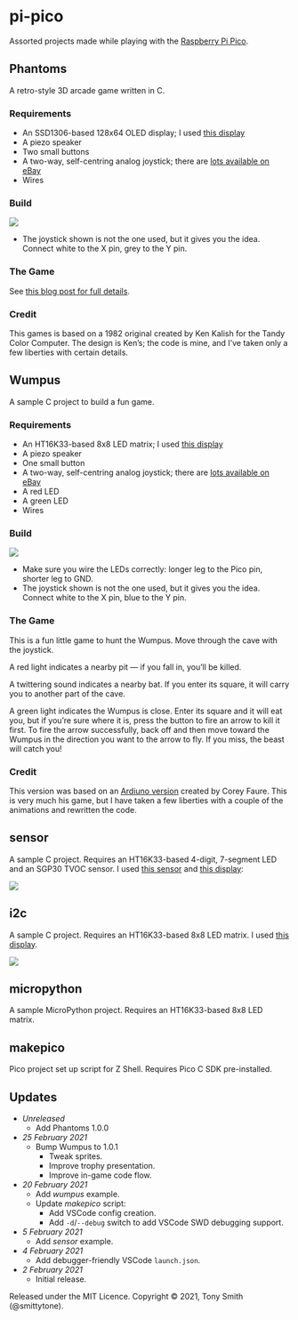 # pi-pico

Assorted projects made while playing with the [Raspberry Pi Pico](https://www.raspberrypi.org/documentation/pico/getting-started/).

## Phantoms ##

A retro-style 3D arcade game written in C.

### Requirements ###

* An SSD1306-based 128x64 OLED display; I used [this display](https://www.adafruit.com/product/1049)
* A piezo speaker
* Two small buttons
* A two-way, self-centring analog joystick; there are [lots available on eBay](https://www.ebay.co.uk/itm/New-PSP-2-Axis-Analog-Thumb-GAME-Joystick-Module-3V-5V-For-arduino-PSP/401104248437?hash=item5d63ad1e75:g:HcEAAOSwjqVZNSzw)
* Wires

### Build ###

<img src="images/phantoms.png" />

* The joystick shown is not the one used, but it gives you the idea. Connect white to the X pin, grey to the Y pin.

### The Game ###

See [this blog post for full details]().

### Credit ###

This games is based on a 1982 original created by Ken Kalish for the Tandy Color Computer. The design is Ken’s; the code is mine, and I’ve taken only a few liberties with certain details.


## Wumpus ##

A sample C project to build a fun game.

### Requirements ###

* An HT16K33-based 8x8 LED matrix; I used [this display](https://www.adafruit.com/product/1049)
* A piezo speaker
* One small button
* A two-way, self-centring analog joystick; there are [lots available on eBay](https://www.ebay.co.uk/itm/New-PSP-2-Axis-Analog-Thumb-GAME-Joystick-Module-3V-5V-For-arduino-PSP/401104248437?hash=item5d63ad1e75:g:HcEAAOSwjqVZNSzw)
* A red LED
* A green LED
* Wires

### Build ###

<img src="images/wumpus.png" />

* Make sure you wire the LEDs correctly: longer leg to the Pico pin, shorter leg to GND.
* The joystick shown is not the one used, but it gives you the idea. Connect white to the X pin, blue to the Y pin.

### The Game ###

This is a fun little game to hunt the Wumpus. Move through the cave with the joystick.

A red light indicates a nearby pit — if you fall in, you’ll be killed.

A twittering sound indicates a nearby bat. If you enter its square, it will carry you to another part of the cave.

A green light indicates the Wumpus is close. Enter its square and it will eat you, but if you’re sure where it is, press the button to fire an arrow to kill it first. To fire the arrow successfully, back off and then move toward the Wumpus in the direction you want to the arrow to fly. If you miss, the beast will catch you!

### Credit ###

This version was based on an [Ardiuno version](https://github.com/coreyfaure/HuntTheWumpus-Arduino) created by Corey Faure. This is very much his game, but I have taken a few liberties with a couple of the animations and rewritten the code.

## sensor ##

A sample C project. Requires an HT16K33-based 4-digit, 7-segment LED and an SGP30 TVOC sensor. I used [this sensor](https://shop.pimoroni.com/products/sgp30-air-quality-sensor-breakout) and [this display](https://www.adafruit.com/product/878):

<img src="images/sensor.png" />

## i2c ##

A sample C project. Requires an HT16K33-based 8x8 LED matrix. I used [this display](https://www.adafruit.com/product/1049).

<img src="images/i2c.png" />

## micropython ##

A sample MicroPython project. Requires an HT16K33-based 8x8 LED matrix.

## makepico

Pico project set up script for Z Shell. Requires Pico C SDK pre-installed.

## Updates ##

- *Unreleased*
    - Add Phantoms 1.0.0
- *25 February 2021*
    - Bump Wumpus to 1.0.1
        - Tweak sprites.
        - Improve trophy presentation.
        - Improve in-game code flow.
- *20 February 2021*
    - Add *wumpus* example.
    - Update *makepico* script:
        - Add VSCode config creation.
        - Add `-d`/`--debug` switch to add VSCode SWD debugging support.
- *5 February 2021*
    - Add *sensor* example.
- *4 February 2021*
    - Add debugger-friendly VSCode `launch.json`.
- *2 February 2021*
    - Initial release.

Released under the MIT Licence. Copyright © 2021, Tony Smith (@smittytone).
